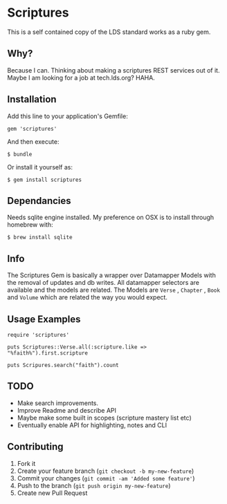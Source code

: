 # Scriptures

This is a self contained copy of the LDS standard works as a ruby gem.

## Why?

Because I can.
Thinking about making a scriptures REST services out of it.
Maybe I am looking for a job at tech.lds.org? HAHA.

## Installation

Add this line to your application's Gemfile:

    gem 'scriptures'

And then execute:

    $ bundle

Or install it yourself as:

    $ gem install scriptures

## Dependancies

Needs sqlite engine installed. My preference on OSX is to install through homebrew with:

    $ brew install sqlite

## Info

The Scriptures Gem is basically a wrapper over Datamapper Models with the removal of
updates and db writes. All datamapper selectors are available and the models
are related. The Models are `Verse` , `Chapter` , `Book` and `Volume` which are related
the way you would expect.


## Usage Examples

    require 'scriptures'

    puts Scriptures::Verse.all(:scripture.like => "%faith%").first.scripture
    
    puts Scripures.search("faith").count

## TODO

* Make search improvements.
* Improve Readme and describe API
* Maybe make some built in scopes (scripture mastery list etc)
* Eventually enable API for highlighting, notes and CLI


## Contributing

1. Fork it
2. Create your feature branch (`git checkout -b my-new-feature`)
3. Commit your changes (`git commit -am 'Added some feature'`)
4. Push to the branch (`git push origin my-new-feature`)
5. Create new Pull Request
